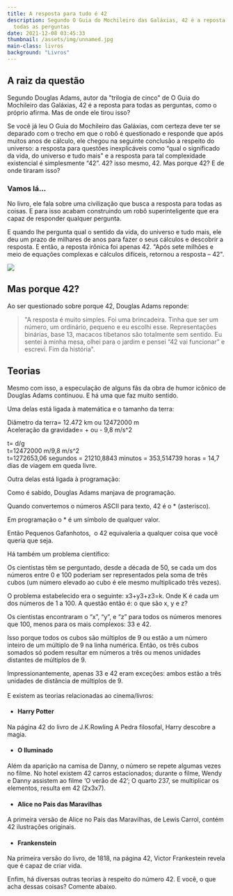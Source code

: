 ```yaml
---
title: A resposta para tudo é 42
description: Segundo O Guia do Mochileiro das Galáxias, 42 é a reposta para
  todas as perguntas
date: 2021-12-08 03:45:33
thumbnail: /assets/img/unnamed.jpg
main-class: livros
background: "Livros"
---
```

## A raiz da questão

Segundo Douglas Adams, autor da "trilogia de cinco" de O Guia do Mochileiro das Galáxias, 42 é a reposta para todas as perguntas, como o próprio afirma.
Mas de onde ele tirou isso?

Se você já leu O Guia do Mochileiro das Galáxias, com certeza deve ter se deparado com o trecho em que o robô é questionado e responde que após muitos anos de cálculo, ele chegou na seguinte conclusão a respeito do universo:
a resposta para questões inexplicáveis como “qual o significado da vida, do universo e tudo mais" e a resposta para tal complexidade existencial é simplesmente “42”. 42? isso mesmo, 42.
Mas porque 42? E de onde tiraram isso?

### Vamos lá...

No livro, ele fala sobre uma civilização que busca a resposta para todas as coisas. E para isso acabam construindo um robô superinteligente que era capaz de responder qualquer pergunta.

E quando lhe pergunta qual o sentido da vida, do universo e tudo mais, ele deu um prazo de milhares de anos para fazer o seus cálculos e descobrir a resposta. E então, a reposta irônica foi apenas 42.
"Após sete milhões e meio de equações complexas e cálculos difíceis, retornou a resposta – 42".

![](/assets/img/camiseta-estampa-42-guia-mochileiro-galaxias1.jpg)

## Mas porque 42?



Ao ser questionado sobre porque 42, Douglas Adams reponde:

> "A resposta é muito simples. Foi uma brincadeira. Tinha que ser um número, um ordinário, pequeno e eu escolhi esse. Representações binárias, base 13, macacos tibetanos são totalmente sem sentido. Eu sentei à minha mesa, olhei para o jardim e pensei “42 vai funcionar” e escrevi. Fim da história".

## Teorias

Mesmo com isso, a especulação de alguns fãs da obra de humor icônico de Douglas Adams continuou. E há uma que faz muito sentido.

Uma delas está ligada à matemática e o tamanho da terra:

Diâmetro da terra= 12.472 km ou 12472000 m\
Aceleração da gravidade= + ou - 9,8 m/s^2

t= d/g\
t=12472000 m/9,8 m/s^2\
t=1272653,06 segundos = 21210,8843 minutos = 353,514739 horas = 14,7 dias de viagem em queda livre.

Outra delas está ligada à programação:

Como é sabido, Douglas Adams manjava de programação.

Quando convertemos o números ASCII para texto, 42 é o * (asterisco).

Em programação o * é um símbolo de qualquer valor.

Então Pequenos Gafanhotos,  o 42 equivaleria a qualquer coisa que você queria que seja.

Há também um problema científico:

Os cientistas têm se perguntado, desde a década de 50, se cada um dos números entre 0 e 100 poderiam ser representados pela soma de três cubos (um número elevado ao cubo é ele mesmo multiplicado três vezes).

O problema estabelecido era o seguinte: x3+y3+z3=k. Onde K é cada um dos números de 1 a 100. A questão então é: o que são x, y e z?

Os cientistas encontraram o “x”, “y”, e “z” para todos os números menores que 100, menos para os mais complexos: 33 e 42.

Isso porque todos os cubos são múltiplos de 9 ou estão a um número inteiro de um múltiplo de 9 na linha numérica. Então, os três cubos somados só podem resultar em números a três ou menos unidades distantes de múltiplos de 9.

Impressionantemente, apenas 33 e 42 eram exceções: ambos estão a três unidades de distância de múltiplos de 9.\
\
E existem as teorias relacionadas ao cinema/livros:

* #### Harry Potter

Na página 42 do livro de J.K.Rowling A Pedra filosofal, Harry descobre a magia.

* #### O Iluminado

Além da aparição na camisa de Danny, o número se repete algumas vezes no filme. No hotel existem 42 carros estacionados; durante o filme, Wendy e Danny assistem ao filme ‘O verão de 42’; O quarto 237, se multiplicar os elementos, resulta em 42 (2x3x7).

* #### Alice no Pais das Maravilhas

A primeira versão de Alice no País das Maravilhas, de Lewis Carrol, contém 42 ilustrações originais.

* #### Frankenstein

Na primeira versão do livro, de 1818, na página 42, Victor Frankestein revela que é capaz de criar vida.

Enfim, há diversas outras teorias à respeito do número 42. E você, o que acha dessas coisas? Comente abaixo.
